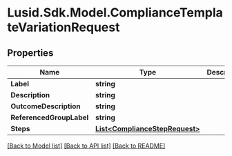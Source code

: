 # Lusid.Sdk.Model.ComplianceTemplateVariationRequest

## Properties

Name | Type | Description | Notes
------------ | ------------- | ------------- | -------------
**Label** | **string** |  | 
**Description** | **string** |  | 
**OutcomeDescription** | **string** |  | [optional] 
**ReferencedGroupLabel** | **string** |  | [optional] 
**Steps** | [**List&lt;ComplianceStepRequest&gt;**](ComplianceStepRequest.md) |  | 

[[Back to Model list]](../README.md#documentation-for-models) [[Back to API list]](../README.md#documentation-for-api-endpoints) [[Back to README]](../README.md)

